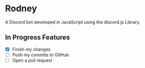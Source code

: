 # Rodney
A Discord bot developed in JavaScript using the discord.js Library.

## In Progress Features
- [x] Finish my changes
- [ ] Push my commits to GitHub
- [ ] Open a pull request
